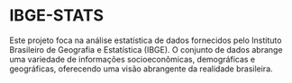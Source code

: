 # IBGE-STATS
Este projeto foca na análise estatística de dados fornecidos pelo Instituto Brasileiro de Geografia e Estatística (IBGE). O conjunto de dados abrange uma variedade de informações socioeconômicas, demográficas e geográficas, oferecendo uma visão abrangente da realidade brasileira.
